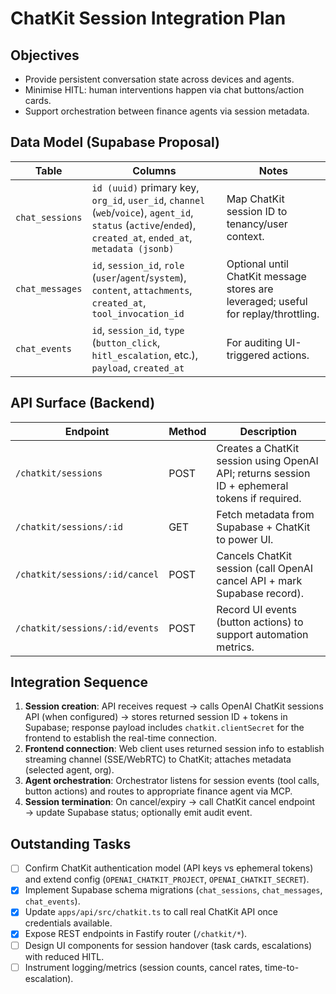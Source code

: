 # ChatKit Session Integration Plan

## Objectives
- Provide persistent conversation state across devices and agents.
- Minimise HITL: human interventions happen via chat buttons/action cards.
- Support orchestration between finance agents via session metadata.

## Data Model (Supabase Proposal)
| Table | Columns | Notes |
| --- | --- | --- |
| `chat_sessions` | `id (uuid)` primary key, `org_id`, `user_id`, `channel` (`web`/`voice`), `agent_id`, `status` (`active`/`ended`), `created_at`, `ended_at`, `metadata (jsonb)` | Map ChatKit session ID to tenancy/user context. |
| `chat_messages` | `id`, `session_id`, `role` (`user`/`agent`/`system`), `content`, `attachments`, `created_at`, `tool_invocation_id` | Optional until ChatKit message stores are leveraged; useful for replay/throttling. |
| `chat_events` | `id`, `session_id`, `type` (`button_click`, `hitl_escalation`, etc.), `payload`, `created_at` | For auditing UI-triggered actions. |

## API Surface (Backend)
| Endpoint | Method | Description |
| --- | --- | --- |
| `/chatkit/sessions` | POST | Creates a ChatKit session using OpenAI API; returns session ID + ephemeral tokens if required. |
| `/chatkit/sessions/:id` | GET | Fetch metadata from Supabase + ChatKit to power UI. |
| `/chatkit/sessions/:id/cancel` | POST | Cancels ChatKit session (call OpenAI cancel API + mark Supabase record). |
| `/chatkit/sessions/:id/events` | POST | Record UI events (button actions) to support automation metrics. |

## Integration Sequence
1. **Session creation**: API receives request → calls OpenAI ChatKit sessions API (when configured) → stores returned session ID + tokens in Supabase; response payload includes `chatkit.clientSecret` for the frontend to establish the real-time connection.
2. **Frontend connection**: Web client uses returned session info to establish streaming channel (SSE/WebRTC) to ChatKit; attaches metadata (selected agent, org).
3. **Agent orchestration**: Orchestrator listens for session events (tool calls, button actions) and routes to appropriate finance agent via MCP.
4. **Session termination**: On cancel/expiry → call ChatKit cancel endpoint → update Supabase status; optionally emit audit event.

## Outstanding Tasks
- [ ] Confirm ChatKit authentication model (API keys vs ephemeral tokens) and extend config (`OPENAI_CHATKIT_PROJECT`, `OPENAI_CHATKIT_SECRET`).
- [x] Implement Supabase schema migrations (`chat_sessions`, `chat_messages`, `chat_events`).
- [x] Update `apps/api/src/chatkit.ts` to call real ChatKit API once credentials available.
- [x] Expose REST endpoints in Fastify router (`/chatkit/*`).
- [ ] Design UI components for session handover (task cards, escalations) with reduced HITL.
- [ ] Instrument logging/metrics (session counts, cancel rates, time-to-escalation).
